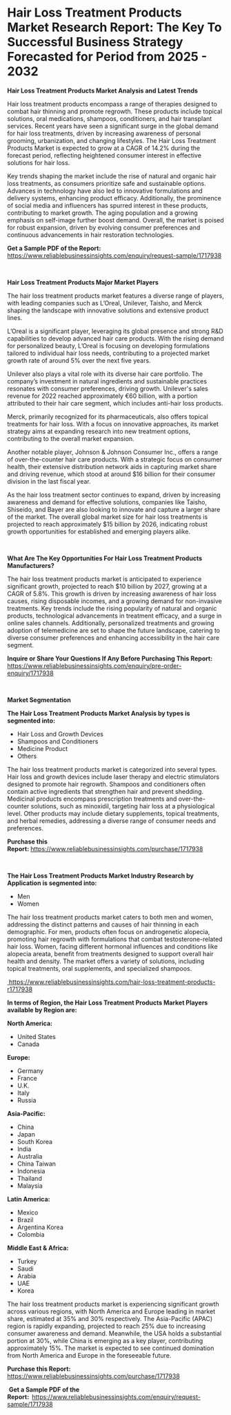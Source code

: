 <p><h1>Hair Loss Treatment Products Market Research Report: The Key To Successful Business Strategy Forecasted for Period from 2025 - 2032</h1></p><p><strong>Hair Loss Treatment Products Market Analysis and Latest Trends</strong></p>
<p><p>Hair loss treatment products encompass a range of therapies designed to combat hair thinning and promote regrowth. These products include topical solutions, oral medications, shampoos, conditioners, and hair transplant services. Recent years have seen a significant surge in the global demand for hair loss treatments, driven by increasing awareness of personal grooming, urbanization, and changing lifestyles. The Hair Loss Treatment Products Market is expected to grow at a CAGR of 14.2% during the forecast period, reflecting heightened consumer interest in effective solutions for hair loss.</p><p>Key trends shaping the market include the rise of natural and organic hair loss treatments, as consumers prioritize safe and sustainable options. Advances in technology have also led to innovative formulations and delivery systems, enhancing product efficacy. Additionally, the prominence of social media and influencers has spurred interest in these products, contributing to market growth. The aging population and a growing emphasis on self-image further boost demand. Overall, the market is poised for robust expansion, driven by evolving consumer preferences and continuous advancements in hair restoration technologies.</p></p>
<p><strong>Get a Sample PDF of the Report:&nbsp;</strong> <a href="https://www.reliablebusinessinsights.com/enquiry/request-sample/1717938?utm_campaign=3344&utm_medium=2&utm_source=Github&utm_content=ia&utm_term=19042025&utm_id=hair-loss-treatment-products">https://www.reliablebusinessinsights.com/enquiry/request-sample/1717938</a></p>
<p>&nbsp;</p>
<p><strong>Hair Loss Treatment Products Major Market Players</strong></p>
<p><p>The hair loss treatment products market features a diverse range of players, with leading companies such as L’Oreal, Unilever, Taisho, and Merck shaping the landscape with innovative solutions and extensive product lines. </p><p>L’Oreal is a significant player, leveraging its global presence and strong R&D capabilities to develop advanced hair care products. With the rising demand for personalized beauty, L’Oreal is focusing on developing formulations tailored to individual hair loss needs, contributing to a projected market growth rate of around 5% over the next five years.</p><p>Unilever also plays a vital role with its diverse hair care portfolio. The company’s investment in natural ingredients and sustainable practices resonates with consumer preferences, driving growth. Unilever's sales revenue for 2022 reached approximately €60 billion, with a portion attributed to their hair care segment, which includes anti-hair loss products.</p><p>Merck, primarily recognized for its pharmaceuticals, also offers topical treatments for hair loss. With a focus on innovative approaches, its market strategy aims at expanding research into new treatment options, contributing to the overall market expansion.</p><p>Another notable player, Johnson & Johnson Consumer Inc., offers a range of over-the-counter hair care products. With a strategic focus on consumer health, their extensive distribution network aids in capturing market share and driving revenue, which stood at around $16 billion for their consumer division in the last fiscal year.</p><p>As the hair loss treatment sector continues to expand, driven by increasing awareness and demand for effective solutions, companies like Taisho, Shiseido, and Bayer are also looking to innovate and capture a larger share of the market. The overall global market size for hair loss treatments is projected to reach approximately $15 billion by 2026, indicating robust growth opportunities for established and emerging players alike.</p></p>
<p>&nbsp;</p>
<p><strong>What Are The Key Opportunities For Hair Loss Treatment Products Manufacturers?</strong></p>
<p><p>The hair loss treatment products market is anticipated to experience significant growth, projected to reach $10 billion by 2027, growing at a CAGR of 5.8%. This growth is driven by increasing awareness of hair loss causes, rising disposable incomes, and a growing demand for non-invasive treatments. Key trends include the rising popularity of natural and organic products, technological advancements in treatment efficacy, and a surge in online sales channels. Additionally, personalized treatments and growing adoption of telemedicine are set to shape the future landscape, catering to diverse consumer preferences and enhancing accessibility in the hair care segment.</p></p>
<p><strong>Inquire or Share Your Questions If Any Before Purchasing This Report:</strong> <a href="https://www.reliablebusinessinsights.com/enquiry/pre-order-enquiry/1717938?utm_campaign=3344&utm_medium=2&utm_source=Github&utm_content=ia&utm_term=19042025&utm_id=hair-loss-treatment-products">https://www.reliablebusinessinsights.com/enquiry/pre-order-enquiry/1717938</a></p>
<p>&nbsp;</p>
<p><strong>Market Segmentation</strong></p>
<p><strong>The Hair Loss Treatment Products Market Analysis by types is segmented into:</strong></p>
<p><ul><li>Hair Loss and Growth Devices</li><li>Shampoos and Conditioners</li><li>Medicine Product</li><li>Others</li></ul></p>
<p><p>The hair loss treatment products market is categorized into several types. Hair loss and growth devices include laser therapy and electric stimulators designed to promote hair regrowth. Shampoos and conditioners often contain active ingredients that strengthen hair and prevent shedding. Medicinal products encompass prescription treatments and over-the-counter solutions, such as minoxidil, targeting hair loss at a physiological level. Other products may include dietary supplements, topical treatments, and herbal remedies, addressing a diverse range of consumer needs and preferences.</p></p>
<p><strong>Purchase this Report:&nbsp;</strong><a href="https://www.reliablebusinessinsights.com/purchase/1717938?utm_campaign=3344&utm_medium=2&utm_source=Github&utm_content=ia&utm_term=19042025&utm_id=hair-loss-treatment-products">https://www.reliablebusinessinsights.com/purchase/1717938</a></p>
<p>&nbsp;</p>
<p><strong>The Hair Loss Treatment Products Market Industry Research by Application is segmented into:</strong></p>
<p><ul><li>Men</li><li>Women</li></ul></p>
<p><p>The hair loss treatment products market caters to both men and women, addressing the distinct patterns and causes of hair thinning in each demographic. For men, products often focus on androgenetic alopecia, promoting hair regrowth with formulations that combat testosterone-related hair loss. Women, facing different hormonal influences and conditions like alopecia areata, benefit from treatments designed to support overall hair health and density. The market offers a variety of solutions, including topical treatments, oral supplements, and specialized shampoos.</p></p>
<p><a href="https://www.reliablebusinessinsights.com/hair-loss-treatment-products-r1717938?utm_campaign=3344&utm_medium=2&utm_source=Github&utm_content=ia&utm_term=19042025&utm_id=hair-loss-treatment-products">&nbsp;https://www.reliablebusinessinsights.com/hair-loss-treatment-products-r1717938</a></p>
<p><strong>In terms of Region, the Hair Loss Treatment Products Market Players available by Region are:</strong></p>
<p>
    <p> <strong> North America: </strong>
        <ul>
            <li>United States</li>
            <li>Canada</li>
        </ul>
        </p> 
    <p> <strong> Europe: </strong>
        <ul>
            <li>Germany</li>
            <li>France</li>
            <li>U.K.</li>
            <li>Italy</li>
            <li>Russia</li>
        </ul>
        </p> 
    <p> <strong> Asia-Pacific: </strong>
        <ul>
            <li>China</li>
            <li>Japan</li>
            <li>South Korea</li>
            <li>India</li>
            <li>Australia</li>
            <li>China Taiwan</li>
            <li>Indonesia</li>
            <li>Thailand</li>
            <li>Malaysia</li>
        </ul>
        </p> 
    <p> <strong> Latin America: </strong>
        <ul>
            <li>Mexico</li>
            <li>Brazil</li>
            <li>Argentina Korea</li>
            <li>Colombia</li>
        </ul>
        </p> 
    <p> <strong> Middle East & Africa: </strong>
        <ul>
            <li>Turkey</li>
            <li>Saudi</li>
            <li>Arabia</li>
            <li>UAE</li>
            <li>Korea</li>
        </ul>
    </p>
    </p>
<p><p>The hair loss treatment products market is experiencing significant growth across various regions, with North America and Europe leading in market share, estimated at 35% and 30% respectively. The Asia-Pacific (APAC) region is rapidly expanding, projected to reach 25% due to increasing consumer awareness and demand. Meanwhile, the USA holds a substantial portion at 30%, while China is emerging as a key player, contributing approximately 15%. The market is expected to see continued domination from North America and Europe in the foreseeable future.</p></p>
<p><strong>Purchase this Report: </strong><a href="https://www.reliablebusinessinsights.com/purchase/1717938?utm_campaign=3344&utm_medium=2&utm_source=Github&utm_content=ia&utm_term=19042025&utm_id=hair-loss-treatment-products">https://www.reliablebusinessinsights.com/purchase/1717938</a></p>
<p>&nbsp;<strong>Get a Sample PDF of the Report:&nbsp;&nbsp;</strong><a href="https://www.reliablebusinessinsights.com/enquiry/request-sample/1717938?utm_campaign=3344&utm_medium=2&utm_source=Github&utm_content=ia&utm_term=19042025&utm_id=hair-loss-treatment-products">https://www.reliablebusinessinsights.com/enquiry/request-sample/1717938</a></p>
<p><strong></strong></p>
<p><p></p><p></p><p></p></p>